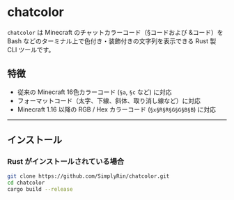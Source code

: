 # chatcolor

`chatcolor` は Minecraft のチャットカラーコード（§コードおよび &コード）を Bash などのターミナル上で色付き・装飾付きの文字列を表示できる Rust 製 CLI ツールです。

## 特徴

- 従来の Minecraft 16色カラーコード (`§a`, `§c` など) に対応
- フォーマットコード（太字、下線、斜体、取り消し線など）に対応
- Minecraft 1.16 以降の RGB / Hex カラーコード (`§x§R§R§G§G§B§B`) に対応

---

## インストール

### Rust がインストールされている場合

```sh
git clone https://github.com/SimplyRin/chatcolor.git
cd chatcolor
cargo build --release
```
